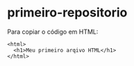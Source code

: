# primeiro-repositorio

Para copiar o código em HTML:
```
<html>
  <h1>Meu primeiro arqivo HTML</h1>
</html> 
```
